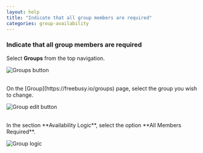 ```yaml
---
layout: help
title: "Indicate that all group members are required"
categories: group-availability
---
```


### Indicate that all group members are required

Select **Groups** from the top navigation.

![Groups button](http://i.imgur.com/vlHHqHe.png)

<br>
On the [Group](https://freebusy.io/groups) page, select the group you wish to change.

![Group edit button](http://i.imgur.com/8A2PSmr.png)

<br>
In the section **Availability Logic**, select the option **All Members Required**.

![Group logic](http://i.imgur.com/76h4Czr.png)